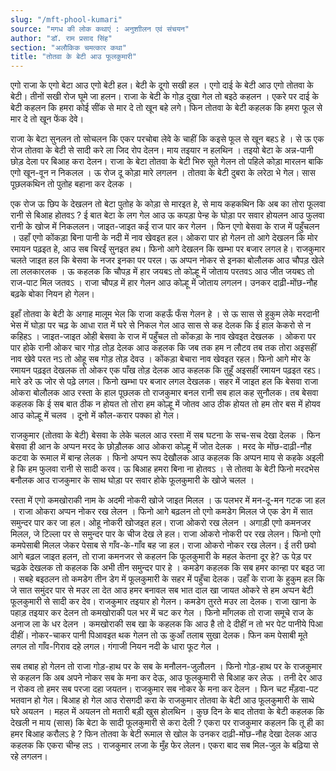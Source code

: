 ```yaml
---
slug: "/mft-phool-kumari"
source: "मगध की लोक कथाएं : अनुशाीलन एवं संचयन"
author: "डॉ. राम प्रसाद सिंह"
section: "अलौकिक चमत्‍कार कथा"
title: "तोतवा के बेटी आउ फूलकुमारी"
---
```

एगो राजा के एगो बेटा आउ एगो बेटी हल। बेटी के दूगो सखी हल । एगो दाई के बेटी आउ एगो तोतवा के बेटी। तीनों सखी रोज घूमे जा हलन। राजा के बेटी के गोड़ दुखा गेल तो बइठे कहलन । एकरे पर दाई के बेटी कहलन कि हमरा कोई सींक से मार दे तो खून बहे लगे। फिन तोतवा के बेटी कहलक कि हमरा फूल से मार दे तो खून फेंक देवे। 

राजा के बेटा सुनलन तो सोचलन कि एकर परचोबा लेवे के चाहीं कि कइसे फूल से खून बहऽ हे । से ऊ एक रोज तोतवा के बेटी से सादी करे ला जिद रोप देलन। माय तइयार न हलथिन । तइयो बेटा के अन्न-पानी छोड़ देला पर बिआह करा देलन। राजा के बेटा तोतवा के बेटी भिरु सूते गेलन तो पहिले कोड़ा मारलन बाकि एगो खून-वून न निकलल । ऊ रोज दू कोड़ा मारे लगलन । तोतवा के बेटी दुबरा के लरेठा भे गेल। सास पूछलकथिन तो पुतोह बहाना कर देलक । 

एक रोज ऊ छिप के देखलन तो बेटा पुतोह के कोड़ा से मारइत हे, से माय कहकथिन कि अब का तोरा फूलवा रानी से बिआह होतवऽ ? ई बात बेटा के लग गेल आउ ऊ कपड़ा पेन्ह के घोड़ा पर सवार होयलन आउ फुलवा रानी के खोज में निकललन। 
जाइत-जाइत कई राज पार कर गेलन । फिन एगो बेसवा के राज में पहुँचलन । उहाँ एगो कोंकड़ा बिना पानी के नदी में नाव खेवइत हल। ओकरा पार हो गेलन तो आगे देखलन कि मोर रमायन पढ़इत हे, आउ सब चिरईं सुनइत हथ। फिनो आगे देखलन कि खम्भा पर बजार लगल हे। राजकुमार चलते जाइत हल कि बेसवा के नजर इनका पर परल। ऊ अप्पन नोकर से इनका बोलौलक आउ चौपड़ खेले ला ललकारलक । ऊ कहलक कि चौपड़ में हार जयबऽ तो कोल्हू में जोताय परतवऽ आउ जीत जयबऽ तो राज-पाट मिल जतवऽ । राजा चौपड़ में हार गेलन आउ कोल्हू में जोताय लगलन। उनकर दाढ़ी-मोंछ-नौह बढ़के बोका नियन हो गेलन। 

इहाँ तोतवा के बेटी के अगाह मालूम भेल कि राजा कहऊँ फँस गेलन हे । से ऊ सास से हुकुम लेके मरदानी भेस में घोड़ा पर चढ़ के आधा रात में घरे से निकल गेल आउ सास से कह देलक कि ई हाल केकरो से न कहिहऽ । जाइत-जाइत ओही बेसवा के राज में पहुँचल तो कोंकड़ा के नाव खेवइत देखलक । ओकरा पर पार होके रानी ओकर चार गोड़ तोड़ देलक आउ कहलक कि जब तक हम न लौटव तब तक तोरा अइसहीं नाव खेवे परत नऽ तो ओहू सब गोड़ तोड़ देवउ । कोंकड़ा बेचारा नाव खेवइत रहल। फिनो आगे मोर के रमायन पढ़इत देखलक तो ओकर एक पाँख तोड़ देलक आउ कहलक कि तुहूँ अइसहीं रमायन पढ़इत रहऽ। मारे डरे ऊ जोर से पढे़ लगल। फिनो खम्भा पर बजार लगल देखलक। सहर में जाइत हल कि बेसवा राजा ओकरा बोलौलक आउ रस्ता के हाल पूछलक तो राजकुमार बनल रानी सब हाल कह सुनौलक। तब बेसवा कहलक कि ई सब बात ठीक न होयत तो तोरा हम कोल्हू में जोतव आउ ठीक होयत तो हम तोर बस में होयव आउ कोल्हू में चलव । दूनो में कौल-करार पक्का हो गेल। 

राजकुमार (तोतवा के बेटी) बेसवा के लेके चलल आउ रस्ता में सब घटना के सच-सच देखा देलक । फिन बेसवा ही आन के अप्पन मरद के छोड़ौलक आउ ओकरा कोल्हू में जोत देलक । मरद के मोंछ-दाढ़ी-नौह कटवा के रूमाल में बान्ह लेलक । फिनो अप्पन रूप देखौलक आउ कहलक कि अप्पन माय से कहके अइली हे कि हम फुलवा रानी से सादी करव। ऊ बिआह हमरा बिना ना होतवऽ । से तोतवा के बेटी फिनो मरदभेस बनौलक आउ राजकुमार के साथ घोड़ा पर सवार होके फूलकुमारी के खोजे चलल । 

रस्ता में एगो कमखोराकी नाम के अदमी नोकरी खोजे जाइत मिलल । ऊ पलभर में मन-दू-मन गटक जा हल । राजा ओकरा अप्पन नोकर रख लेलन । फिनो आगे बढ़लन तो एगो कमडेग मिलल जे एक डेग में सात समुन्दर पार कर जा हल। ओहू नोकरी खोजइत हल। राजा ओकरो रख लेलन । अगाड़ी एगो कमनजर मिलल, जे टिल्ला पर से समुन्दर पार के चीज देख ले हल। राजा ओकरो नोकरी पर रख लेलन। फिनो एगो कमपेसाबी मिलल जेकर पेसाब से गाँव-के-गाँव बह जा हल। राजा ओकरो नोकर रख लेलन। ई तरी छवो आगे बढ़ल जाइत हलन, तो राजा कमनजर से कहलन कि फूलकुमारी के महल केतना दूर हे? ऊ पेड़ पर चढ़के देखलक तो कहलक कि अभी तीन समुन्दर पार हे । कमडेग कहलक कि सब हमर कान्हा पर बइठ जा । सबहे बइठलन तो कमडेग तीन डेग में फूलकुमारी के सहर में पहुँचा देलक। उहाँ के राजा के हुकुम हल कि जे सात समुंदर पार से मउर ला देत आउ हमर बनावल सब भात दाल खा जायत ओकरे से हम अप्पन बेटी फूलकुमारी से सादी कर देव। राजकुमार तइयार हो गेलन। कमडेग तुरते मउर ला देलक। राजा खाना के पहाड़ तइयार कर देलन तो कमखोराकी पल भर में चट कर गेल । फिनो माँगलक तो राजा समूचे राज के अनाज ला के धर देलन । कमखोराकी सब खा के कहलक कि आउ है तो दे दीहीं न तो भर पेट पानीये पिआ दीहीं। नोकर-चाकर पानी पिआवइत थक गेलन तो ऊ कुआँ तलाब सुखा देलक। फिन कम पेसाबी मूते लगल तो गाँव-गिराव दहे लगल। गंगाजी नियन नदी के धारा फूट गेल । 

सब तबाह हो गेलन तो राजा गोड़-हाथ पर के सब के मनौलन-जुलौलन । फिनो गोड़-हाथ पर के राजकुमार से कहलन कि अब अपने नोकर सब के मना कर देऊ, आउ फूलकुमारी से बिआह कर लेऊ । तनी देर आउ न रोकव तो हमर सब परजा दहा जयतन। राजकुमार सब नोकर के मना कर देलन । फिन चट मँड़वा-पट भतवान हो गेल। बिआह हो गेल आउ रोसगदी करा के राजकुमार तोतवा के बेटी आउ फूलकुमारी के साथे घरे अयलन । महल में अयलन तो मतारी बड़ी खुस होलथिन । कुछ दिन के बाद तोतवा के बेटी कहलक कि देखली न माय (सास) कि बेटा के सादी फूलकुमारी से करा देली ? एकरा पर राजकुमार कहलन कि तू ही का हमर बिआह करौलऽ हे ? फिन तोतवा के बेटी रूमाल से खोल के उनकर दाढ़ी-मोंछ-नौह देखा देलक आउ कहलक कि एकरा चीन्ह लऽ । राजकुमार लजा के मुँह फेर लेलन। एकरा बाद सब मिल-जुल के बढ़िया से रहे लगलन। 
